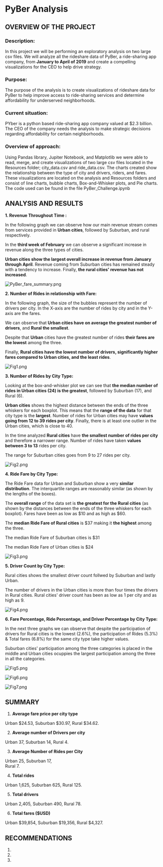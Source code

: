 # PyBer Analysis

## OVERVIEW OF THE PROJECT

### Description:

In this project we will be performing an exploratory analysis on two large csv files.   We will analyze all the rideshare data of PyBer, a ride-sharing app company, from **January to April of 2019** and create a compelling visualizations for the CEO to help drive strategy.

### Purpose:

The purpose of the analysis is to create visualizations of rideshare data for PyBer to help improve access to ride-sharing services and determine affordability for underserved neighborhoods.


### Current situation:

PYber is a python based ride-sharing app company valued at $2.3 billion.  The CEO of the company needs the analysis to make strategic decisions regarding affordability for certain neighborhoods.

### Overview of approach:

Using Pandas library, Jupiter Notebook, and Matplotlib we were able to read, merge, and create visualizations of two large csv files located in the Resources folder; city_data.csv and ride_data.csv. The charts created show the relationship between the type of city and drivers, riders, and fares.  These visualizations are located on the analysis and Resources folders and consist of line charts, bubble charts, Box-and-Whisker plots, and Pie charts. The code used can be found in the file PyBer_Challenge.ipynb


## ANALYSIS AND RESULTS

**1. Revenue Throughout Time :**  

In the following graph we can observe how our main revenue stream comes from services provided in **Urban cities**, followed by Suburban, and rural respectively.

In the **third week of February** we can observe a significant increase in revenue along the three types of cities.  

**Urban cities show the largest overall increase in revenue from January through April**.  Revenue coming from Suburban cities has remained steady with a tendency to increase. Finally, **the rural cities' revenue has not increased**.

![PyBer_fare_summary.png](Resources/PyBer_fare_summary.png)



**2. Number of Rides in relationship with Fare:**

In the following graph, the size of the bubbles represent the number of drivers per city.  In the X-axis are the number of rides by city and in the Y-axis are the fares.  

We can observe that **Urban cities have on average the greatest number of drivers**, and **Rural the smallest**.  

Despite that **Urban** cities have the greatest number of rides **their fares are the lowest** among the three. 

Finally, **Rural cities have the lowest number of drivers, significantly higher fares compared to Urban cities, and the least rides**.


![Fig1.png](analysis/Fig1.png)



**3. Number of Rides by City Type:**

Looking at the box-and-whisker plot we can see that **the median number of rides in Urban cities (24) is the greatest**, followed by Suburban (17), and Rural (6). 

**Urban cities** shows the highest distance between the ends of the three whiskers for each boxplot.  This means that the **range of the data** for that city type is the **largest**.  Number of rides for Urban cities may have **values going from 12 to 39 rides per city**. Finally, there is at least one outlier in the Urban cities, which is close to 40.

In the time analyzed **Rural cities** have **the smallest number of rides per city** and therefore a narrower range. Number of rides have taken **values between 3 to 13** rides per city.

The range for Suburban cities goes from 9 to 27 rides per city.


![Fig2.png](analysis/Fig2.png)



**4. Ride Fare by City Type:**

The Ride Fare data for Urban and Suburban show a very **similar distribution**. The interquartile ranges are reasonably similar (as shown by the lengths of the boxes). 

The **overall range** of the data set is **the greatest for the Rural cities** (as shown by the distances between the ends of the three whiskers for each boxplot). Fares have been as low as $10 and as high as $60.

The **median Ride Fare of Rural cities** is $37 making it **the highest** among the three.  

The median Ride Fare of Suburban cities is $31 

The median Ride Fare of Urban cities is $24 


![Fig3.png](analysis/Fig3.png)



**5. Driver Count by City Type:**


Rural cities shows the smallest driver count follwed by Suburban and lastly Urban.

The number of drivers in the Urban cities is more than four times the drivers in Rural cities.  Rural cities' driver count has been as low as 1 per city and as high as 9. 


![Fig4.png](analysis/Fig4.png)


**6. Fare Percentage, Ride Percentage, and Driver Percentage by City Type:**

In the next three graphs we can observe that despite the participation of drivers for Rural cities is the lowest (2.6%), the participation of Rides (5.3%) & Total fares (6.8%) for the same city type take higher values.

Suburban cities' participation among the three categories is placed in the middle and Urban cities ocuppies the largest participation among the three in all the categories.


![Fig5.png](analysis/Fig5.png)


![Fig6.png](analysis/Fig6.png)


![Fig7.png](analysis/Fig7.png)



## SUMMARY

1. **Average fare price per city type**

Urban    $24.53, 
Suburban $30.97, 
Rural    $34.62.

2. **Average number of Drivers per city** 

Urban    37, 
Suburban 14, 
Rural     4.

3. **Average Number of Rides per City**

Urban    25, 
Suburban 17,  
Rural     7. 

4. **Total rides** 

Urban 1,625, 
Suburban  625, 
Rural 125.


5. **Total drivers** 

Urban       2,405,
Suburban      490, 
Rural          78. 

6. **Total fares ($USD)**

Urban       $39,854,
Suburban    $19,356,
Rural        $4,327.


## RECOMMENDATIONS

1.
2. 
3. 
